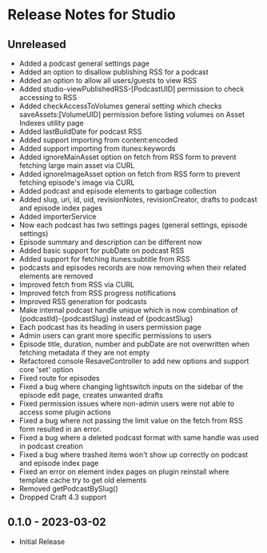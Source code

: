 # Release Notes for Studio

## Unreleased

- Added a podcast general settings page
- Added an option to disallow publishing RSS for a podcast
- Added an option to allow all users/guests to view RSS
- Added studio-viewPublishedRSS-[PodcastUID] permission to check accessing to RSS
- Added checkAccessToVolumes general setting which checks saveAssets:[VolumeUID] permission before listing volumes on Asset Indexes utility page
- Added lastBuildDate for podcast RSS
- Added support importing from content:encoded
- Added support importing from itunes:keywords
- Added ignoreMainAsset option on fetch from RSS form to prevent fetching large main asset via CURL
- Added ignoreImageAsset option on fetch from RSS form to prevent fetching episode's image via CURL
- Added podcast and episode elements to garbage collection
- Added slug, uri, id, uid, revisionNotes, revisionCreator, drafts to podcast and episode index pages
- Added importerService
- Now each podcast has two settings pages (general settings, episode settings)
- Episode summary and description can be different now
- Added basic support for pubDate on podcast RSS
- Added support for fetching itunes:subtitle from RSS
- podcasts and episodes records are now removing when their related elements are removed
- Improved fetch from RSS via CURL 
- Improved fetch from RSS progress notifications
- Improved RSS generation for podcasts
- Make internal podcast handle unique which is now combination of {podcastId}-{podcastSlug} instead of {podcastSlug}
- Each podcast has its heading in users permission page
- Admin users can grant more specific permissions to users
- Episode title, duration, number and pubDate are not overwritten when fetching metadata if they are not empty
- Refactored console ResaveController to add new options and support core 'set' option
- Fixed route for episodes
- Fixed a bug where changing lightswitch inputs on the sidebar of the episode edit page, creates unwanted drafts
- Fixed permission issues where non-admin users were not able to access some plugin actions
- Fixed a bug where not passing the limit value on the fetch from RSS form resulted in an error.
- Fixed a bug where a deleted podcast format with same handle was used in podcast creation
- Fixed a bug where trashed items won't show up correctly on podcast and episode index page
- Fixed an error on element index pages on plugin reinstall where template cache try to get old elements
- Removed getPodcastBySlug()
- Dropped Craft 4.3 support

## 0.1.0 - 2023-03-02

- Initial Release